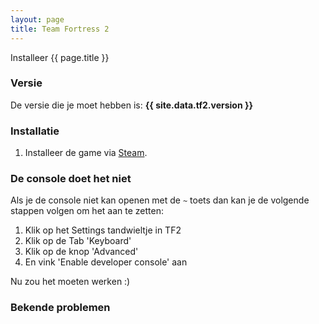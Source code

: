 ```yaml
---
layout: page
title: Team Fortress 2
---
```


Installeer {{ page.title }}

### Versie

De versie die je moet hebben is: **{{ site.data.tf2.version }}**

### Installatie

1. Installeer de game via [Steam](steam://rungameid/440).

### De console doet het niet

Als je de console niet kan openen met de `~` toets dan kan je de volgende stappen volgen om het aan te zetten:

1. Klik op het Settings tandwieltje in TF2
2. Klik op de Tab 'Keyboard'
3. Klik op de knop 'Advanced'
4. En vink 'Enable developer console' aan

Nu zou het moeten werken :)

### Bekende problemen
